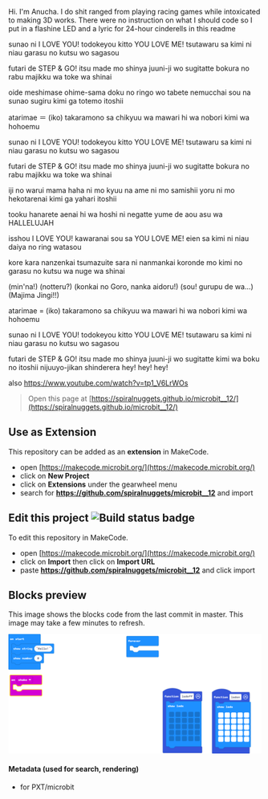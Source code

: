 Hi. I'm Anucha. I do shit ranged from playing racing games while intoxicated to making 3D works.
There were no instruction on what I should code so I put in a flashine LED and a lyric for 24-hour cinderells in this readme

sunao ni I LOVE YOU!
todokeyou kitto
YOU LOVE ME!
tsutawaru sa kimi ni
niau garasu no
kutsu wo sagasou

futari de STEP & GO!
itsu made mo
shinya juuni-ji wo
sugitatte bokura no
rabu majikku wa
toke wa shinai

oide meshimase ohime-sama
doku no ringo wo
tabete nemucchai sou na
sunao sugiru kimi ga
totemo itoshii

atarimae ＝ (iko) takaramono sa
chikyuu wa mawari
hi wa nobori
kimi wa hohoemu

sunao ni I LOVE YOU!
todokeyou kitto
YOU LOVE ME!
tsutawaru sa kimi ni
niau garasu no
kutsu wo sagasou

futari de STEP & GO!
itsu made mo
shinya juuni-ji wo
sugitatte bokura no
rabu majikku wa
toke wa shinai

iji no warui mama haha ni mo
kyuu na ame ni mo
samishii yoru ni mo
hekotarenai kimi ga
yahari itoshii

tooku hanarete aenai hi wa
hoshi ni negatte
yume de aou
asu wa HALLELUJAH

isshou I LOVE YOU!
kawaranai sou sa
YOU LOVE ME!
eien sa kimi ni
niau daiya no
ring watasou

kore kara nanzenkai
tsumazuite sara ni
nanmankai
koronde mo
kimi no garasu no kutsu wa
nuge wa shinai

(min'na!)
(notteru?)
(konkai no Goro, nanka aidoru!)
(sou! gurupu de wa...)
(Majima Jingi!!)

atarimae = (iko) takaramono sa
chikyuu wa mawari
hi wa nobori
kimi wa hohoemu

sunao ni I LOVE YOU!
todokeyou kitto
YOU LOVE ME!
tsutawaru sa kimi ni
niau garasu no
kutsu wo sagasou

futari de STEP & GO!
itsu made mo
shinya juuni-ji wo
sugitatte kimi wa boku no itoshii
nijuuyo-jikan
shinderera
hey! hey! hey!

also https://www.youtube.com/watch?v=tp1_V6LrWOs


> Open this page at [https://spiralnuggets.github.io/microbit__12/](https://spiralnuggets.github.io/microbit__12/)

## Use as Extension

This repository can be added as an **extension** in MakeCode.

* open [https://makecode.microbit.org/](https://makecode.microbit.org/)
* click on **New Project**
* click on **Extensions** under the gearwheel menu
* search for **https://github.com/spiralnuggets/microbit__12** and import

## Edit this project ![Build status badge](https://github.com/spiralnuggets/microbit__12/workflows/MakeCode/badge.svg)

To edit this repository in MakeCode.

* open [https://makecode.microbit.org/](https://makecode.microbit.org/)
* click on **Import** then click on **Import URL**
* paste **https://github.com/spiralnuggets/microbit__12** and click import

## Blocks preview

This image shows the blocks code from the last commit in master.
This image may take a few minutes to refresh.

![A rendered view of the blocks](https://github.com/spiralnuggets/microbit__12/raw/master/.github/makecode/blocks.png)

#### Metadata (used for search, rendering)

* for PXT/microbit
<script src="https://makecode.com/gh-pages-embed.js"></script><script>makeCodeRender("{{ site.makecode.home_url }}", "{{ site.github.owner_name }}/{{ site.github.repository_name }}");</script>
